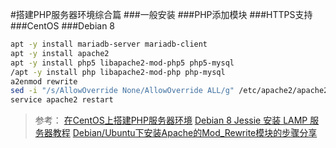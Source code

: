 #搭建PHP服务器环境综合篇
###一般安装
###PHP添加模块
###HTTPS支持
###CentOS
###Debian 8
```bash
apt -y install mariadb-server mariadb-client
apt -y install apache2
apt -y install php5 libapache2-mod-php5 php5-mysql
/apt -y install php libapache2-mod-php php-mysql
a2enmod rewrite
sed -i "/s/AllowOverride None/AllowOverride ALL/g" /etc/apache2/apache2.conf
service apache2 restart
```
>参考：
>[在CentOS上搭建PHP服务器环境](http://www.cnblogs.com/liulun/p/3535346.html)
>[Debian 8 Jessie 安装 LAMP 服务器教程](http://www.linuxidc.com/Linux/2015-09/123472.htm)
>[Debian/Ubuntu下安装Apache的Mod_Rewrite模块的步骤分享](http://www.jb51.net/os/Ubuntu/73036.html)